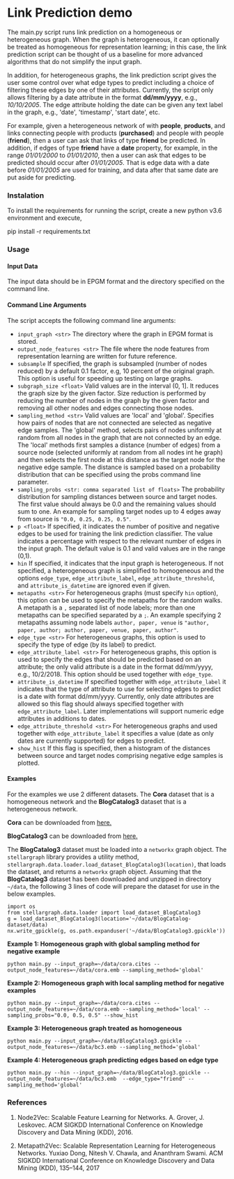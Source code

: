 # Link Prediction demo

The main.py script runs link prediction on a homogeneous or heterogeneous graph. When
the graph is heterogeneous, it can optionally be treated as homogeneous for representation learning; in
this case, the link prediction script can be thought of us a baseline for more advanced
algorithms that do not simplify the input graph. 

In addition, for heterogeneous graphs, the link prediction script gives the user some control over what edge 
types to predict including a choice of filtering these edges by one of their attributes. Currently, the script only
allows filtering by a date attribute in the format **dd/mm/yyyy**, e.g., *10/10/2005*. The edge attribute holding the date
can be given any text label in the graph, e.g., 'date', 'timestamp', 'start date', etc. 

For example, given a heterogeneous network of with **people**, **products**, and links connecting people with products 
(**purchased**) and people with people (**friend**), then a user can ask that links of type **friend** be predicted. In addition,
if edges of type **friend** have a **date** property, for example, in the range *01/01/2000* to *01/01/2010*, then a user
can ask that edges to be predicted should occur after *01/01/2005*. That is edge data with a date before *01/01/2005* are
used for training, and data after that same date are put aside for predicting.


### Instalation
To install the requirements for running the script, create a new python v3.6 environment
and execute,

pip install -r requirements.txt

### Usage

#### Input Data
The input data should be in EPGM format and the directory specified on the command line.

#### Command Line Arguments
The script accepts the following command line arguments:
               
- `input_graph <str>`  The directory where the graph in EPGM format is stored.
- `output_node_features <str>` The file where the node features from representation learning are written 
for future reference.
- `subsample` If specified, the graph is subsampled (number of nodes reduced) by a default 0.1 factor, e.g,
10 percent of the original graph. This option is useful for speeding up testing on large graphs.
- `subgraph_size <float>` Valid values are in the interval (0, 1]. It reduces the graph size by the given factor. 
Size reduction is performed by reducing the number of nodes in the graph by the given factor and removing all other
nodes and edges connecting those nodes.
- `sampling_method <str>` Valid values are 'local' and 'global'. Specifies how pairs of nodes that are not connected are 
selected as negative edge samples. The 'global' method, selects pairs of nodes uniformly at random from all nodes in 
the graph that are not connected by an edge. The 'local' methods first samples a distance (number of edges) from a 
source node (selected uniformly at random from all nodes int he graph) and then selects the first node at this distance 
as the target node for the negative edge sample. The distance is sampled based on a probability distribution that can 
be specified using the probs command line parameter.
- `sampling_probs <str: comma separated list of floats>` The probability distribution for sampling distances between 
source and target nodes. The first value should always be 0.0 and the remaining values should sum to one. An example for 
sampling target nodes up to 4 edges away from source is `"0.0, 0.25, 0.25, 0.5"`.
- `p <float>` If specified, it indicates the number of positive and negative edges to be used for training
the link prediction classifier. The value indicates a percentage with respect to the relevant number of
edges in the input graph. The default value is 0.1 and valid values are in the range (0,1).
- `hin` If specified, it indicates that the input graph is heterogeneous. If not specified, a heterogeneous graph is
simplified to homogeneous and the options `edge_type`, `edge_attribute_label`, `edge_attribute_threshold`, and
`attribute_is_datetime` are ignored even if given.
- `metapaths <str>` For heterogeneous graphs (must specify `hin` option), this option can be used to specify the 
metapaths for the random walks. A metapath is a `,` separated list of node labels; more than one metapaths can
be specified separated by a `;`. An example specifying 2 metapaths assuming node labels `author, paper, venue` is
`"author, paper, author; author, paper, venue, paper, author"`.
- `edge_type <str>` For heterogeneous graphs, this option is used to specify the type of edge (by its label) to
predict. 
- `edge_attribute_label <str>` For heterogeneous graphs, this option is used to specify the edges that should be
predicted based on an attribute; the only valid attribute is a date in the format dd/mm/yyyy, e.g., 10/2/2018. This
option should be used together with `edge_type`.
- `attribute_is_datetime` If specified together with `edge_attribute_label` it indicates that the type of attribute
to use for selecting edges to predict is a date with format dd/mm/yyyy. Currently, only date attributes are allowed so
this flag should always specified together with `edge_attribute_label`. Later implementations will support numeric
edge attributes in additions to dates.
- `edge_attribute_threshold <str>` For heterogeneous graphs and used together with `edge_attribute_label` it specifies
a value (date as only dates are currently supported) for edges to predict.
- `show_hist` If this flag is specified, then a histogram of the distances between source and target nodes comprising
negative edge samples is plotted. 

#### Examples

For the examples we use 2 different datasets. The **Cora** dataset that is a homogeneous network and the 
**BlogCatalog3** dataset that is a heterogeneous network. 

**Cora** can be downloaded from [here.](https://linqs-data.soe.ucsc.edu/public/lbc/cora.tgz)

**BlogCatalog3** can be downloaded from [here.]( http://socialcomputing.asu.edu/datasets/BlogCatalog3)

The **BlogCatalog3** dataset must be loaded into a `networkx` graph object. The `stellargraph` library provides a 
utility method, `stellargraph.data.loader.load_dataset_BlogCatalog3(location)`, that loads the dataset, 
and returns a `networkx` graph object. Assuming that the **BlogCatalog3** dataset has been downloaded and unzipped
in directory `~/data`, the following 3 lines of code will prepare the dataset for use in the below examples.

```
import os
from stellargraph.data.loader import load_dataset_BlogCatalog3
g = load_dataset_BlogCatalog3(location='~/data/BlogCatalog-dataset/data)
nx.write_gpickle(g, os.path.expanduser('~/data/BlogCatalog3.gpickle'))
```


**Example 1: Homogeneous graph with global sampling method for negative example** 
``` 
python main.py --input_graph=~/data/cora.cites --output_node_features=~/data/cora.emb --sampling_method='global'
```

**Example 2: Homogeneous graph with local sampling method for negative examples** 
``` 
python main.py --input_graph=~/data/cora.cites --output_node_features=~/data/cora.emb --sampling_method='local' --sampling_probs="0.0, 0.5, 0.5" --show_hist
```

**Example 3: Heterogeneous graph treated as homogeneous** 
``` 
python main.py --input_graph=~/data/BlogCatalog3.gpickle --output_node_features=~/data/bc3.emb --sampling_method='global'
```

**Example 4: Heterogeneous graph predicting edges based on edge type** 
``` 
python main.py --hin --input_graph=~/data/BlogCatalog3.gpickle --output_node_features=~/data/bc3.emb  --edge_type="friend" --sampling_method='global'
```

### References

1. Node2Vec: Scalable Feature Learning for Networks. A. Grover, J. Leskovec. ACM SIGKDD International Conference on Knowledge Discovery and Data Mining (KDD), 2016. 

2. Metapath2Vec: Scalable Representation Learning for Heterogeneous Networks. Yuxiao Dong, Nitesh V. Chawla, and Ananthram Swami. ACM SIGKDD International Conference on Knowledge Discovery and Data Mining (KDD), 135–144, 2017 